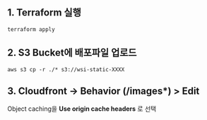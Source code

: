## 1. Terraform 실행
```shell
terraform apply
```

## 2. S3 Bucket에 배포파일 업로드
```shell
aws s3 cp -r ./* s3://wsi-static-XXXX
```

## 3. Cloudfront -> Behavior (/images*) > Edit
Object caching을 **Use origin cache headers** 로 선택